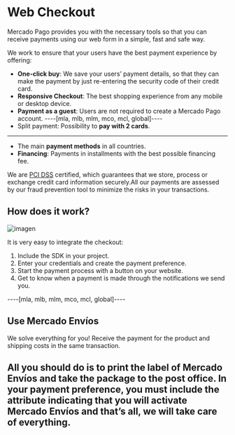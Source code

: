 # Web Checkout

Mercado Pago provides you with the necessary tools so that you can receive payments using our web form in a simple, fast and safe way.

We work to ensure that your users have the best payment experience by offering:

* **One-click buy**: We save your users’ payment details, so that they can make the payment by just re-entering the security code of their credit card.
* **Responsive Checkout**: The best shopping experience from any mobile or desktop device.
* **Payment as a guest**: Users are not required to create a Mercado Pago account.
----[mla, mlb, mlm, mco, mcl, global]----
* Split payment: Possibility to **pay with 2 cards**.
------------
* The main **payment methods** in all countries.
* **Financing**: Payments in installments with the best possible financing fee.

We are [PCI DSS](https://www.pcisecuritystandards.org/) certified, which guarantees that we store, process or exchange credit card information securely.All our payments are assessed by our fraud prevention tool to minimize the risks in your transactions.

## How does it work?

![imagen](https://secure.mlstatic.com/developers/site/cloud/assets/Uploads/Basic-Checkout.png)

It is very easy to integrate the checkout:

1.	Include the SDK in your project.
2.	Enter your credentials and create the payment preference.
3.	Start the payment process with a button on your website.
4.	Get to know when a payment is made through the notifications we send you.

----[mla, mlb, mlm, mco, mcl, global]----
## Use Mercado Envíos

We solve everything for you! Receive the payment for the product and shipping costs in the same transaction.

All you should do is to print the label of **Mercado Envíos** and take the package to the post office. In your payment preference, you must include the attribute indicating that you will activate Mercado Envíos and that’s all, we will take care of everything.
------------
